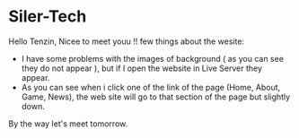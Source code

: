 # Siler-Tech

Hello Tenzin, Nicee to meet youu !!
few things about the wesite:
- I have some problems with the images of background ( as you can see they do not appear ), but if I open the website in Live Server they appear.
- As you can see when i click one of the link of the page (Home, About, Game, News), the web site will go to that section of the page but slightly down.

By the way let's meet tomorrow. 
